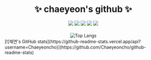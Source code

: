 <h1 style="text-align: center;">✨ chaeyeon's github ✨</h1>

<div style="text-align: center;">
  <img class="badge" src="https://img.shields.io/badge/Python-3178C6?style=flat&logo=Python&logoColor=white"/>
  <img class="badge" src="https://img.shields.io/badge/HTML5-E34F26?style=flat&logo=HTML5&logoColor=white"/>
  <img class="badge" src="https://img.shields.io/badge/JavaScript-F7DF1E?style=flat&logo=JavaScript&logoColor=white"/>
  <img class="badge" src="https://img.shields.io/badge/Jupyter-F37626?style=flat&logo=Jupyter&logoColor=white"/>
  <img class="badge" src="https://img.shields.io/badge/C-A8B9CC?style=flat&logo=C&logoColor=white"/>
</div>

<div style="text-align: center; margin-top: 20px;">
  <img src="https://github-readme-stats.vercel.app/api/top-langs/?username=Chaeyeoncho&layout=compact" alt="Top Langs"/>
</div>
[![채연's GitHub stats](https://github-readme-stats.vercel.app/api?username=Chaeyeoncho)](https://github.com/Chaeyeoncho/github-readme-stats)
